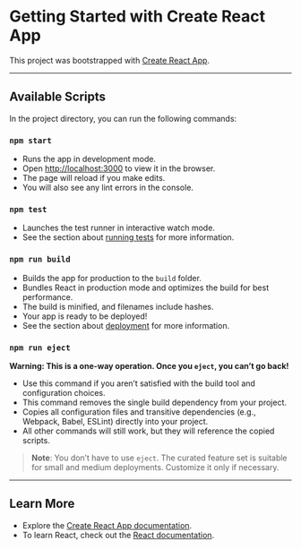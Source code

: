 # Getting Started with Create React App

This project was bootstrapped with [Create React App](https://github.com/facebook/create-react-app).

---

## Available Scripts

In the project directory, you can run the following commands:

### `npm start`
- Runs the app in development mode.  
- Open [http://localhost:3000](http://localhost:3000) to view it in the browser.  
- The page will reload if you make edits.  
- You will also see any lint errors in the console.

### `npm test`
- Launches the test runner in interactive watch mode.  
- See the section about [running tests](https://facebook.github.io/create-react-app/docs/running-tests) for more information.

### `npm run build`
- Builds the app for production to the `build` folder.  
- Bundles React in production mode and optimizes the build for best performance.  
- The build is minified, and filenames include hashes.  
- Your app is ready to be deployed!  
- See the section about [deployment](https://facebook.github.io/create-react-app/docs/deployment) for more information.

### `npm run eject`
**Warning: This is a one-way operation. Once you `eject`, you can’t go back!**  

- Use this command if you aren’t satisfied with the build tool and configuration choices.  
- This command removes the single build dependency from your project.  
- Copies all configuration files and transitive dependencies (e.g., Webpack, Babel, ESLint) directly into your project.  
- All other commands will still work, but they will reference the copied scripts.  

> **Note**: You don’t have to use `eject`. The curated feature set is suitable for small and medium deployments. Customize it only if necessary.

---

## Learn More

- Explore the [Create React App documentation](https://facebook.github.io/create-react-app/docs/getting-started).  
- To learn React, check out the [React documentation](https://reactjs.org/).
